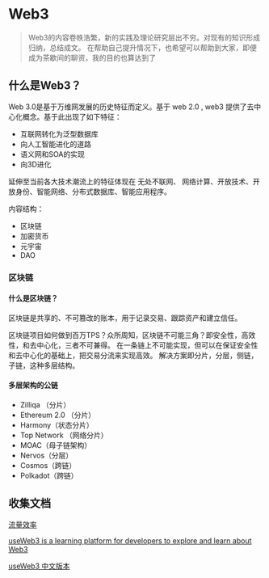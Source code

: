 # Web3

>Web3的内容卷帙浩繁，新的实践及理论研究层出不穷。对现有的知识形成归纳，总结成文。
>在帮助自己提升情况下，也希望可以帮助到大家，即便成为茶歇间的聊资，我的目的也算达到了

## 什么是Web3？

Web 3.0是基于万维网发展的历史特征而定义。基于 web 2.0 , web3 提供了去中心化概念。基于此出现了如下特征：

- 互联网转化为泛型数据库
- 向人工智能进化的道路
- 语义网和SOA的实现
- 向3D进化

延伸至当前各大技术潮流上的特征体现在 无处不联网、 网络计算、开放技术、开放身份、智能网络、分布式数据库、智能应用程序。


内容结构：

- 区块链
- 加密货币
- 元宇宙
- DAO

### 区块链


#### 什么是区块链？
区块链是共享的、不可篡改的账本，用于记录交易、跟踪资产和建立信任。



区块链项目如何做到百万TPS？众所周知，区块链不可能三角？即安全性，高效性，和去中心化，三者不可兼得。
在一条链上不可能实现，但可以在保证安全性和去中心化的基础上，把交易分流来实现高效。 
解决方案即分片，分层，侧链，子链，这种多层结构。

#### 多层架构的公链

- Zilliqa （分片）
- Ethereum 2.0 （分片）
- Harmony（状态分片）
- Top Network （网络分片）
- MOAC（母子链架构）
- Nervos（分层）
- Cosmos（跨链）
- Polkadot（跨链）





## 收集文档

[流量效率](./doc/流量效率.md)

[useWeb3 is a learning platform for developers to explore and learn about Web3](https://www.useweb3.xyz/)

[useWeb3 中文版本](https://useweb3.chejj.cc)

 
 
 
 



